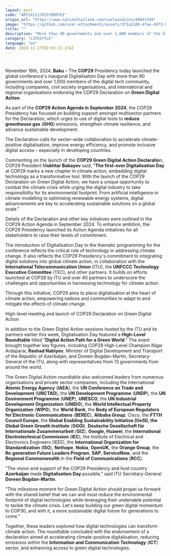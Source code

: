 ```yaml
---
layout: post
code: "ART2411170157R8RTHI"
origin_url: "https://www.nationthailand.com/sustaination/40043349"
image: "https://github.com/user-attachments/assets/371a12d8-4fae-49f3-8ca7-7de80b0565c6"
title: ""
description: "More than 90 governments and over 1,000 members of the digital tech community endorse the COP29 Green Digital Declaration. "
category: "LIFESTYLE"
language: "en"
date: 2024-11-17T02:03:22.274Z
---
```


# 









November 16th, 2024, **Baku** – The **COP29** Presidency today launched the global conference's inaugural Digitalisation Day with more than 90 governments and over 1,000 members of the digital tech community, including companies, civil society organisations, and international and regional organisations endorsing the COP29 Declaration on **Green Digital Action**.

As part of the **COP29 Action Agenda in September 2024**, the COP29 Presidency has focused on building support amongst multisector partners for the Declaration, which urges to use of digital tools to **reduce greenhouse gas** (**GHG**) emissions, strengthen climate resilience, and advance sustainable development.

The Declaration calls for sector-wide collaboration to accelerate climate-positive digitalisation, improve energy efficiency, and promote inclusive digital access – especially in developing countries.

Commenting on the launch of the **COP29 Green Digital Action Declaratio**n, COP29 President M**ukhtar Babayev** said, "**The first-ever Digitalisation Day** at COP29 marks a new chapter in climate action, embedding digital technology as a transformative tool. With the launch of the COP29 Declaration on Green Digital Action, we have a unique opportunity to combat the climate crisis while urging the digital industry to take responsibility for its environmental footprint. From artificial intelligence in climate modelling to optimising renewable energy systems, digital advancements are key to accelerating sustainable solutions on a global scale."

Details of the Declaration and other key initiatives were outlined in the COP29 Action Agenda in September 2024. To enhance ambition, the COP29 Presidency launched its Action Agenda initiatives for all stakeholders to raise their levels of commitment.

The introduction of Digitalisation Day to the thematic programming for the conference reflects the critical role of technology in addressing climate change. It also reflects the COP29 Presidency's commitment to integrating digital solutions into global climate action, in collaboration with the **International Telecommunication Union** (ITU), the **UNFCCC Technology Executive Committee** (TEC), and other partners. It builds on efforts launched at COP28 by ITU and over 40 partners to underscore the challenges and opportunities in harnessing technology for climate action.

Through this initiative, COP29 aims to place digitalisation at the heart of climate action, empowering nations and communities to adapt to and mitigate the effects of climate change.

High-level meeting and launch of COP29 Declaration on Green Digital Action

In addition to the Green Digital Action sessions hosted by the ITU and its partners earlier this week, Digitalisation Day featured a **High-Level Roundtable** titled "**Digital Action Path for a Green World**." The event brought together key figures, including COP29 High-Level Champion Nigar Ardaparai, **Rashad Nabiyev**, Minister of Digital Development and Transport of the Republic of Azerbaijan, and Doreen Bogdan-Martin, Secretary-General of the ITU, along with representatives from 13 governments from around the world.

The Green Digital Action roundtable also welcomed leaders from numerous organisations and private sector companies, including the International **Atomic Energy Agency** (**IAEA**), the **UN Conference on Trade and Development** (**UNCTAD**), the **UN Development Programme** (**UNDP**), the **UN Environment Programme** (**UNEP**), **UNESCO**, the **UN Industrial Development Organization** (**UNIDO**), the **World Intellectual Property Organization** (**WIPO**), the **World Bank**, the **Body of European Regulators for Electronic Communications** (**BEREC**), **Alibaba Group**, Cisco, the **FTTH Council Europe**, the **Global Enabling Sustainability Initiative (GeSI), the Global Green Growth Institute** (**GGGI**), **Deutsche Gesellschaft für Internationale Zusammenarbeit** (**GIZ**), **Google, Huawei**, the **International Electrotechnical Commission** (**IEC**), the Institute of Electrical and Electronics Engineers (IEEE), the **International Organization for Standardization** (**ISO**), **Nethope**, **Nokia**, **OpenUK**, the **Orange Group**, the **Re.generation Future Leaders Program**, **SAP**, **ServiceNow**, and the **Regional Commonwealth** in the **Field of Communications** (**RCC**).

"The vision and support of the COP29 Presidency and host country **Azerbaijan** made **Digitalisation Day** possible," said ITU Secretary-General **Doreen Bogdan-Martin**.

"This milestone moment for Green Digital Action should propel us forward with the shared belief that we can and must reduce the environmental footprint of digital technologies while leveraging their undeniable potential to tackle the climate crisis. Let's keep building our green digital momentum to COP30, and with it, a more sustainable digital future for generations to come."

Together, these leaders explored how digital technologies can transform climate action. The roundtable concluded with the endorsement of a declaration aimed at accelerating climate-positive digitalisation, reducing emissions within the **Information and Communication Technology** (**ICT**) sector, and enhancing access to green digital technologies.